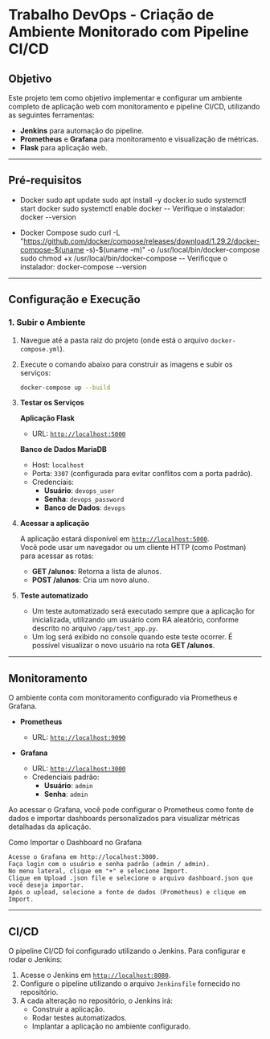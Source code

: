 # Trabalho DevOps - Criação de Ambiente Monitorado com Pipeline CI/CD

## Objetivo

Este projeto tem como objetivo implementar e configurar um ambiente completo de aplicação web com monitoramento e pipeline CI/CD, utilizando as seguintes ferramentas:

- **Jenkins** para automação do pipeline.
- **Prometheus** e **Grafana** para monitoramento e visualização de métricas.
- **Flask** para aplicação web.

---

## Pré-requisitos

- Docker
  sudo apt update
  sudo apt install -y docker.io
  sudo systemctl start docker
  sudo systemctl enable docker
  -- Verifique o instalador: docker --version

- Docker Compose
  sudo curl -L "https://github.com/docker/compose/releases/download/1.29.2/docker-compose-$(uname -s)-$(uname -m)" -o /usr/local/bin/docker-compose
  sudo chmod +x /usr/local/bin/docker-compose
  -- Verificque o instalador: docker-compose --version

---

## Configuração e Execução

### 1. Subir o Ambiente

1. Navegue até a pasta raiz do projeto (onde está o arquivo `docker-compose.yml`).
2. Execute o comando abaixo para construir as imagens e subir os serviços:

   ```bash
   docker-compose up --build
   ```

3. **Testar os Serviços**

   **Aplicação Flask**

   - URL: [`http://localhost:5000`](http://localhost:5000)

   **Banco de Dados MariaDB**

   - Host: `localhost`
   - Porta: `3307` (configurada para evitar conflitos com a porta padrão).
   - Credenciais:
     - **Usuário**: `devops_user`
     - **Senha**: `devops_password`
     - **Banco de Dados**: `devops`

4. **Acessar a aplicação**

   A aplicação estará disponível em [`http://localhost:5000`](http://localhost:5000).  
   Você pode usar um navegador ou um cliente HTTP (como Postman) para acessar as rotas:

   - **GET /alunos**: Retorna a lista de alunos.
   - **POST /alunos**: Cria um novo aluno.

5. **Teste automatizado**

   - Um teste automatizado será executado sempre que a aplicação for inicializada, utilizando um usuário com RA aleatório, conforme descrito no arquivo `/app/test_app.py`.
   - Um log será exibido no console quando este teste ocorrer. É possível visualizar o novo usuário na rota **GET /alunos**.

---

## Monitoramento

O ambiente conta com monitoramento configurado via Prometheus e Grafana.

- **Prometheus**

  - URL: [`http://localhost:9090`](http://localhost:9090)

- **Grafana**
  - URL: [`http://localhost:3000`](http://localhost:3000)
  - Credenciais padrão:
    - **Usuário**: `admin`
    - **Senha**: `admin`

Ao acessar o Grafana, você pode configurar o Prometheus como fonte de dados e importar dashboards personalizados para visualizar métricas detalhadas da aplicação.

Como Importar o Dashboard no Grafana

    Acesse o Grafana em http://localhost:3000.
    Faça login com o usuário e senha padrão (admin / admin).
    No menu lateral, clique em "+" e selecione Import.
    Clique em Upload .json file e selecione o arquivo dashboard.json que você deseja importar.
    Após o upload, selecione a fonte de dados (Prometheus) e clique em Import.

---

## CI/CD

O pipeline CI/CD foi configurado utilizando o Jenkins. Para configurar e rodar o Jenkins:

1. Acesse o Jenkins em [`http://localhost:8080`](http://localhost:8080).
2. Configure o pipeline utilizando o arquivo `Jenkinsfile` fornecido no repositório.
3. A cada alteração no repositório, o Jenkins irá:
   - Construir a aplicação.
   - Rodar testes automatizados.
   - Implantar a aplicação no ambiente configurado.
